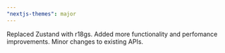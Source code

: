 ```yaml
---
"nextjs-themes": major
---
```


Replaced Zustand with r18gs. Added more functionality and perfomance improvements. Minor changes to existing APIs.
